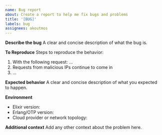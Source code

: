 ```yaml
---
name: Bug report
about: Create a report to help me fix bugs and problems
title: '[BUG]'
labels: bug
assignees: akoutmos
---
```


**Describe the bug**
A clear and concise description of what the bug is.

**To Reproduce**
Steps to reproduce the behavior:

1. With the following request: ...
2. Requests from malicious IPs continue to come in
3. ...

**Expected behavior**
A clear and concise description of what you expected to happen.

**Environment**

- Elixir version:
- Erlang/OTP version:
- Cloud provider or network topology:

**Additional context**
Add any other context about the problem here.
